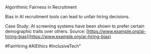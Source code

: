 Algorithmic Fairness in Recruitment

Bias in AI recruitment tools can lead to unfair hiring decisions.

Case Study: AI screening systems have been shown to prefer certain demographic traits over others.
Source: [https://www.example.org/ai-hiring-bias](https://www.example.org/ai-hiring-bias)

#FairHiring #AIEthics #InclusiveTech"
